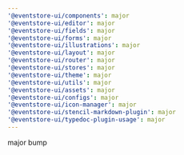 ```yaml
---
'@eventstore-ui/components': major
'@eventstore-ui/editor': major
'@eventstore-ui/fields': major
'@eventstore-ui/forms': major
'@eventstore-ui/illustrations': major
'@eventstore-ui/layout': major
'@eventstore-ui/router': major
'@eventstore-ui/stores': major
'@eventstore-ui/theme': major
'@eventstore-ui/utils': major
'@eventstore-ui/assets': major
'@eventstore-ui/configs': major
'@eventstore-ui/icon-manager': major
'@eventstore-ui/stencil-markdown-plugin': major
'@eventstore-ui/typedoc-plugin-usage': major
---
```


major bump
